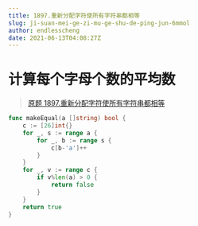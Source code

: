 ```yaml
---
title: 1897.重新分配字符使所有字符串都相等
slug: ji-suan-mei-ge-zi-mu-ge-shu-de-ping-jun-6mmol
author: endlesscheng
date: 2021-06-13T04:08:27Z
---
```

# 计算每个字母个数的平均数
 
> [原题 1897.重新分配字符使所有字符串都相等](https://leetcode.cn/problems/redistribute-characters-to-make-all-strings-equal)
```go
func makeEqual(a []string) bool {
	c := [26]int{}
	for _, s := range a {
		for _, b := range s {
			c[b-'a']++
		}
	}
	for _, v := range c {
		if v%len(a) > 0 {
			return false
		}
	}
	return true
}
```
